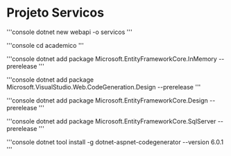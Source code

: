# Projeto Servicos
'''console
dotnet new webapi -o servicos
'''

'''console
cd academico
'''

'''console
dotnet add package Microsoft.EntityFrameworkCore.InMemory --prerelease
'''

'''console
dotnet add package Microsoft.VisualStudio.Web.CodeGeneration.Design --prerelease
'''

'''console
dotnet add package Microsoft.EntityFrameworkCore.Design --prerelease
'''

'''console
dotnet add package Microsoft.EntityFrameworkCore.SqlServer --prerelease
'''

'''console
dotnet tool install -g dotnet-aspnet-codegenerator --version 6.0.1
'''
